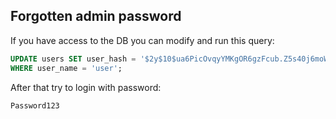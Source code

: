 ## Forgotten admin password

If you have access to the DB you can modify and run this query:
```sql
UPDATE users SET user_hash = '$2y$10$ua6PicOvqyYMKgOR6gzFcub.Z5s40j6moWRH4oaO.Ef667lz.nb0m'
WHERE user_name = 'user';
```

After that try to login with password:  

```
Password123
```
